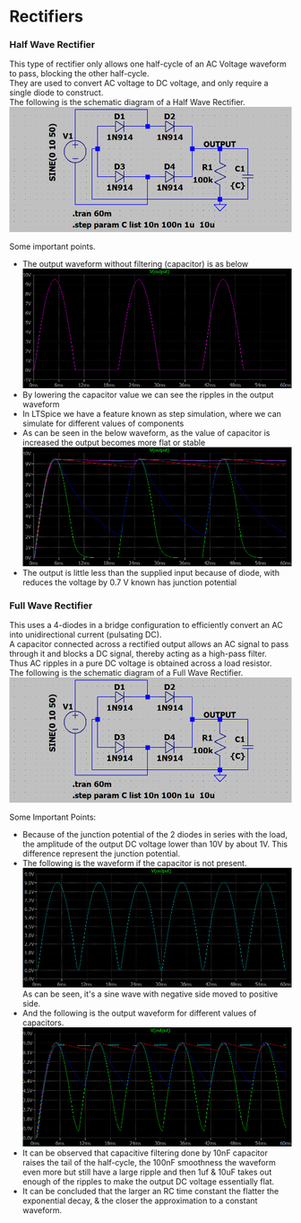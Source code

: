 # Rectifiers

### Half Wave Rectifier
This type of rectifier only allows one half-cycle of an AC Voltage waveform to pass, blocking the other half-cycle.  
They are used to convert AC voltage to DC voltage, and only require a single diode to construct.  
The following is the schematic diagram of a Half Wave Rectifier.  
![Schematic](Support/FullWaveRectifier.png)  

Some important points.
* The output waveform without filtering (capacitor) is as below
  ![Half Wave Rectifier without Output Capacitor](Support/HalfWaveRectifier_WaveformWoCap.png)  
* By lowering the capacitor value we can see the ripples in the output waveform
* In LTSpice we have a feature known as step simulation, where we can simulate for different values of components
* As can be seen in the below waveform, as the value of capacitor is increased the output becomes more flat or stable
  ![Half Wave Rectifier without Output Capacitor](Support/HalfWaveRectifier_Waveform.png)  
* The output is little less than the supplied input because of diode, with reduces the voltage by 0.7 V known has junction potential

### Full Wave Rectifier  
This uses a 4-diodes in a bridge configuration to efficiently convert an AC into unidirectional current (pulsating DC).  
A capacitor connected across a rectified output allows an AC signal to pass through it and blocks a DC signal, thereby acting as a high-pass filter.  
Thus AC ripples in a pure DC voltage is obtained across a load resistor.  
The following is the schematic diagram of a Full Wave Rectifier.  
![Schematic](Support/FullWaveRectifier.png)  

Some Important Points:  
* Because of the junction potential of the 2 diodes in series with the load, the amplitude of the output DC voltage lower than 10V by about 1V. This difference represent the junction potential.
* The following is the waveform if the capacitor is not present.
  ![Waveform](Support/FullWaveRectifier_WaveformWoCap.png)  
  As can be seen, it's a sine wave with negative side moved to positive side.  
* And the following is the output waveform for different values of capacitors.  
  ![Waveform](Support/FullWaveRectifier_Waveform.png)  
* It can be observed that capacitive filtering done by 10nF capacitor raises the tail of the half-cycle, the 100nF smoothness the waveform even more but still have a large ripple and then 1uf & 10uF takes out enough of the ripples to make the output DC voltage essentially flat.
* It can be concluded that the larger an RC time constant the flatter the exponential decay, & the closer the approximation to a constant waveform.